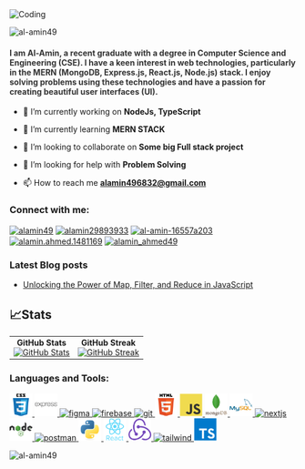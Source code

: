 <img  alt="Coding" width="500"   src="https://i.ibb.co/JF7hXmF/Blue-Modern-Digital-Marketing-Facebook-Cover.png"/>
<p align="left"> <img src="https://komarev.com/ghpvc/?username=al-amin49&label=Profile%20views&color=0e75b6&style=flat" alt="al-amin49" /> </p>

<h4 style="color: #333;">I am Al-Amin, a recent graduate with a degree in Computer Science and Engineering (CSE). I have a keen interest in web technologies, particularly in the MERN (MongoDB, Express.js, React.js, Node.js) stack. I enjoy solving problems using these technologies and have a passion for creating beautiful user interfaces (UI).</h4>


- 🔭 I’m currently working on **NodeJs, TypeScript**

- 🌱 I’m currently learning **MERN STACK**

- 👯 I’m looking to collaborate on **Some big Full stack project**

- 🤝 I’m looking for help with **Problem Solving**

- 📫 How to reach me **alamin496832@gmail.com**

<h3 align="left">Connect with me:</h3>
<p align="left">
<a href="https://dev.to/alamin49" target="blank"><img align="center" src="https://raw.githubusercontent.com/rahuldkjain/github-profile-readme-generator/master/src/images/icons/Social/devto.svg" alt="alamin49" height="30" width="40" /></a>
<a href="https://twitter.com/alamin29893933" target="blank"><img align="center" src="https://raw.githubusercontent.com/rahuldkjain/github-profile-readme-generator/master/src/images/icons/Social/twitter.svg" alt="alamin29893933" height="30" width="40" /></a>
<a href="https://linkedin.com/in/al-amin-16557a203" target="blank"><img align="center" src="https://raw.githubusercontent.com/rahuldkjain/github-profile-readme-generator/master/src/images/icons/Social/linked-in-alt.svg" alt="al-amin-16557a203" height="30" width="40" /></a>
<a href="https://fb.com/alamin.ahmed.1481169" target="blank"><img align="center" src="https://raw.githubusercontent.com/rahuldkjain/github-profile-readme-generator/master/src/images/icons/Social/facebook.svg" alt="alamin.ahmed.1481169" height="30" width="40" /></a>
<a href="https://instagram.com/alamin_ahmed49" target="blank"><img align="center" src="https://raw.githubusercontent.com/rahuldkjain/github-profile-readme-generator/master/src/images/icons/Social/instagram.svg" alt="alamin_ahmed49" height="30" width="40" /></a>
</p>

### Latest Blog posts
<!-- BLOG-POST-LIST:START -->
- [Unlocking the Power of Map, Filter, and Reduce in JavaScript](https://dev.to/alamin49/mastering-map-filter-and-reduce-2nep)
<!-- BLOG-POST-LIST:END -->
<h2>📈Stats</h2>


<table align="center" width="100%">
  <tr>
    <td align="center">
      <strong>GitHub Stats</strong><br>
      <a href="https://github.com/al-amin49">
        <img src="https://github-readme-stats.vercel.app/api?username=Al-Amin49&show_icons=true&theme=tokyonight" alt="GitHub Stats" />
      </a>
    </td>
    <td align="center">
      <strong>GitHub Streak</strong><br>
      <a href="https://git.io/streak-stats">
        <img src="https://streak-stats.demolab.com?user=Al-Amin49&theme=tokyonight" alt="GitHub Streak" />
      </a>
    </td>
  </tr>
</table>
<h3 align="left">Languages and Tools:</h3>
<p align="left"> <a href="https://www.w3schools.com/css/" target="_blank" rel="noreferrer"> <img src="https://raw.githubusercontent.com/devicons/devicon/master/icons/css3/css3-original-wordmark.svg" alt="css3" width="40" height="40"/> </a> <a href="https://expressjs.com" target="_blank" rel="noreferrer"> <img src="https://raw.githubusercontent.com/devicons/devicon/master/icons/express/express-original-wordmark.svg" alt="express" width="40" height="40"/> </a> <a href="https://www.figma.com/" target="_blank" rel="noreferrer"> <img src="https://www.vectorlogo.zone/logos/figma/figma-icon.svg" alt="figma" width="40" height="40"/> </a> <a href="https://firebase.google.com/" target="_blank" rel="noreferrer"> <img src="https://www.vectorlogo.zone/logos/firebase/firebase-icon.svg" alt="firebase" width="40" height="40"/> </a> <a href="https://git-scm.com/" target="_blank" rel="noreferrer"> <img src="https://www.vectorlogo.zone/logos/git-scm/git-scm-icon.svg" alt="git" width="40" height="40"/> </a> <a href="https://www.w3.org/html/" target="_blank" rel="noreferrer"> <img src="https://raw.githubusercontent.com/devicons/devicon/master/icons/html5/html5-original-wordmark.svg" alt="html5" width="40" height="40"/> </a> <a href="https://developer.mozilla.org/en-US/docs/Web/JavaScript" target="_blank" rel="noreferrer"> <img src="https://raw.githubusercontent.com/devicons/devicon/master/icons/javascript/javascript-original.svg" alt="javascript" width="40" height="40"/> </a> <a href="https://www.mongodb.com/" target="_blank" rel="noreferrer"> <img src="https://raw.githubusercontent.com/devicons/devicon/master/icons/mongodb/mongodb-original-wordmark.svg" alt="mongodb" width="40" height="40"/> </a> <a href="https://www.mysql.com/" target="_blank" rel="noreferrer"> <img src="https://raw.githubusercontent.com/devicons/devicon/master/icons/mysql/mysql-original-wordmark.svg" alt="mysql" width="40" height="40"/> </a> <a href="https://nextjs.org/" target="_blank" rel="noreferrer"> <img src="https://cdn.worldvectorlogo.com/logos/nextjs-2.svg" alt="nextjs" width="40" height="40"/> </a> <a href="https://nodejs.org" target="_blank" rel="noreferrer"> <img src="https://raw.githubusercontent.com/devicons/devicon/master/icons/nodejs/nodejs-original-wordmark.svg" alt="nodejs" width="40" height="40"/> </a> <a href="https://postman.com" target="_blank" rel="noreferrer"> <img src="https://www.vectorlogo.zone/logos/getpostman/getpostman-icon.svg" alt="postman" width="40" height="40"/> </a> <a href="https://www.python.org" target="_blank" rel="noreferrer"> <img src="https://raw.githubusercontent.com/devicons/devicon/master/icons/python/python-original.svg" alt="python" width="40" height="40"/> </a> <a href="https://reactjs.org/" target="_blank" rel="noreferrer"> <img src="https://raw.githubusercontent.com/devicons/devicon/master/icons/react/react-original-wordmark.svg" alt="react" width="40" height="40"/> </a> <a href="https://redux.js.org" target="_blank" rel="noreferrer"> <img src="https://raw.githubusercontent.com/devicons/devicon/master/icons/redux/redux-original.svg" alt="redux" width="40" height="40"/> </a> <a href="https://tailwindcss.com/" target="_blank" rel="noreferrer"> <img src="https://www.vectorlogo.zone/logos/tailwindcss/tailwindcss-icon.svg" alt="tailwind" width="40" height="40"/> </a> <a href="https://www.typescriptlang.org/" target="_blank" rel="noreferrer"> <img src="https://raw.githubusercontent.com/devicons/devicon/master/icons/typescript/typescript-original.svg" alt="typescript" width="40" height="40"/> </a> </p>

<p><img align="left" src="https://github-readme-stats.vercel.app/api/top-langs?username=al-amin49&show_icons=true&locale=en&layout=compact" alt="al-amin49" /></p>


